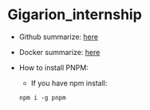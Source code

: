 # Gigarion_internship

- Github summarize: [here](./github_summarize.md)
- Docker summarize: [here](./docker_summarize.md)

- How to install PNPM:
  + If you have npm install:
  ```
  npm i -g pnpm
  ```
